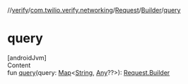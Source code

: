 //[verify](../../../index.md)/[com.twilio.verify.networking](../../index.md)/[Request](../index.md)/[Builder](index.md)/[query](query.md)



# query  
[androidJvm]  
Content  
fun [query](query.md)(query: [Map](https://kotlinlang.org/api/latest/jvm/stdlib/kotlin.collections/-map/index.html)<[String](https://kotlinlang.org/api/latest/jvm/stdlib/kotlin/-string/index.html), [Any](https://kotlinlang.org/api/latest/jvm/stdlib/kotlin/-any/index.html)??>): [Request.Builder](index.md)  



